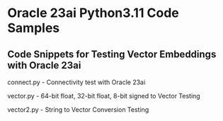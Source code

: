 # Oracle 23ai Python3.11 Code Samples

## Code Snippets for Testing Vector Embeddings with Oracle 23ai

connect.py - Connectivity test with Oracle 23ai

vector.py - 64-bit float, 32-bit float, 8-bit signed to Vector Testing

vector2.py - String to Vector Conversion Testing
